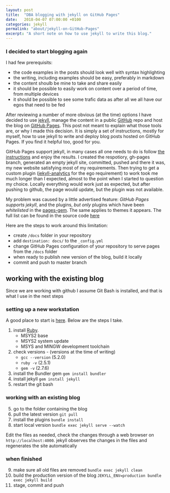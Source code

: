 ```yaml
---
layout: post
title:  "DBA blogging with jekyll on GitHub Pages"
date:   2018-04-07 07:00:00 +0100
categories: jekyll
permalink: "about/jekyll-on-GitHub-Pages"
excerpt: "A short note on how to use jekyll to write this blog."
---
```


### I decided to start blogging again

I had few prerequisits: 
* the code examples in the posts should look well with syntax highlighting
* the writing, including examples should be easy, preferably in markdown 
* the content shoulb be mine to take and share easily
* it should be possible to easily work on content over a period of time, from multiple devices
* it should be possible to see some trafic data as after all we all have our egos that need to be fed

After reviewing a number of more obvious (at the time) options I have decided to use [jekyll](https://jekyllrb.com), manage the content in a public [GitHub](https://github.com) repo and host the blog on [GitHub Pages](https://pages.github.com/). This post not meant to explain what those tools are, or why I made this decision. It is simply a set of instructions, mostly for myself, how to use jekyll to write and deploy blog posts hosted on GitHub Pages. If you find it helpful too, good for you.

GitHub Pages support jekyll, in many cases all one needs to do is follow [the instructions](https://jekyllrb.com/docs/github-pages/) and enjoy the results. I created the respotiory, gh-pages branch, generated an empty jekyll site, committed, pushed and there it was, my new website satisfying most of my requirements. Then trying to get a custom plugin ([jekyll-analytics](https://github.com/hendrikschneider/jekyll-analytics) for the ego requirement) to work took me much longer than I expected, almost to the point when I started to question my choice. Locally everything would work just as expected, but after pushing to github, the page would update, but the plugin was not available. 

My problem was caused by a little advertised feature: *GitHub Pages supports jekyll*, and the plugins, *but only* plugins which have been *whitelisted* in the [pages-gem](https://github.com/github/pages-gem). The same applies to themes it appears. The full list can be found in the source code [here](https://github.com/github/pages-gem/blob/master/lib/github-pages/plugins.rb)

Here are the steps to work around this limitation:
* create `/docs` folder in your repository
* add `destination: docs/` to the `_config.yml`
* change GitHub Pages configuration of your repository to serve pages from the `/docs` folder 
* when ready to publish new version of the blog, build it locally
* commit and push to master branch

## working with the existing blog

Since we are working with github I assume Git Bash is installed, and that is what I use in the next steps

### setting up a new workstation

A good place to start is [here](https://jekyllrb.com/docs/installation/#requirements). Below are the steps I take. 

1. install [Ruby](https://rubyinstaller.org/downloads/).
    * MSYS2 base
    * MSYS2 system update 
    * MSYS and MINGW development toolchain
2. check versions - (versions at the time of writing)
    * `gcc --version` (5.2.0)
    * `ruby -v` (2.5.1)
    * `gem -v` (2.7.6)
3. install the Bundler gem `gem install bundler`
3. install jekyll `gem install jekyll`
4. restart the git bash
    
### working with an existing blog 

5. go to the folder containing the blog
6. pull the latest version `git pull`
7. install the plugins `bundle install`
8. start local version `bundle exec jekyll serve --watch`

Edit the files as needed, check the changes through a web browser on `http://localhost:4000`. jekyll observes the changes in the files and regenerates the site automatically

### when finished 

9. make sure all old files are removed `bundle exec jekyll clean`
10. build the production version of the blog `JEKYLL_ENV=production bundle exec jekyll build`
11. stage, commit and push